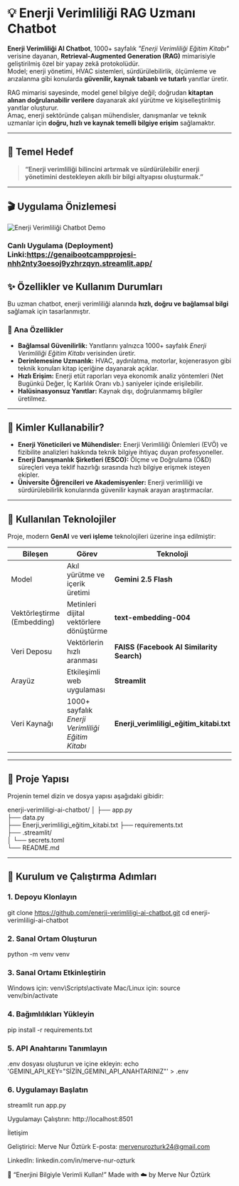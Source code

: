 # 💡 Enerji Verimliliği RAG Uzmanı Chatbot

**Enerji Verimliliği AI Chatbot**, 1000+ sayfalık *"Enerji Verimliliği Eğitim Kitabı"* verisine dayanan, **Retrieval-Augmented Generation (RAG)** mimarisiyle geliştirilmiş özel bir yapay zekâ protokolüdür.  
Model; enerji yönetimi, HVAC sistemleri, sürdürülebilirlik, ölçümleme ve arızalanma gibi konularda **güvenilir, kaynak tabanlı ve tutarlı** yanıtlar üretir.

RAG mimarisi sayesinde, model genel bilgiye değil; doğrudan **kitaptan alınan doğrulanabilir verilere** dayanarak akıl yürütme ve kişiselleştirilmiş yanıtlar oluşturur.  
Amaç, enerji sektöründe çalışan mühendisler, danışmanlar ve teknik uzmanlar için **doğru, hızlı ve kaynak temelli bilgiye erişim** sağlamaktır.

---

## 🎯 Temel Hedef

> **“Enerji verimliliği bilincini artırmak ve sürdürülebilir enerji yönetimini destekleyen akıllı bir bilgi altyapısı oluşturmak.”**

---
## 🎬 Uygulama Önizlemesi
![Enerji Verimliliği Chatbot Demo](demo.gif)
### Canlı Uygulama (Deployment) Linki:https://genaibootcampprojesi-nhh2nty3oesoj9yzhrzqyn.streamlit.app/

## ✨ Özellikler ve Kullanım Durumları

Bu uzman chatbot, enerji verimliliği alanında **hızlı, doğru ve bağlamsal bilgi** sağlamak için tasarlanmıştır.

### 🔹 Ana Özellikler

- **Bağlamsal Güvenilirlik:** Yanıtlarını yalnızca 1000+ sayfalık *Enerji Verimliliği Eğitim Kitabı* verisinden üretir.  
- **Derinlemesine Uzmanlık:** HVAC, aydınlatma, motorlar, kojenerasyon gibi teknik konuları kitap içeriğine dayanarak açıklar.  
- **Hızlı Erişim:** Enerji etüt raporları veya ekonomik analiz yöntemleri (Net Bugünkü Değer, İç Karlılık Oranı vb.) saniyeler içinde erişilebilir.  
- **Halüsinasyonsuz Yanıtlar:** Kaynak dışı, doğrulanmamış bilgiler üretilmez.

---

## 👥 Kimler Kullanabilir?

- **Enerji Yöneticileri ve Mühendisler:** Enerji Verimliliği Önlemleri (EVÖ) ve fizibilite analizleri hakkında teknik bilgiye ihtiyaç duyan profesyoneller.  
- **Enerji Danışmanlık Şirketleri (ESCO):** Ölçme ve Doğrulama (Ö&D) süreçleri veya teklif hazırlığı sırasında hızlı bilgiye erişmek isteyen ekipler.  
- **Üniversite Öğrencileri ve Akademisyenler:** Enerji verimliliği ve sürdürülebilirlik konularında güvenilir kaynak arayan araştırmacılar.

---

## 🚀 Kullanılan Teknolojiler

Proje, modern **GenAI** ve **veri işleme** teknolojileri üzerine inşa edilmiştir:

| Bileşen | Görev | Teknoloji |
|----------|--------|-----------|
| Model | Akıl yürütme ve içerik üretimi | **Gemini 2.5 Flash** |
| Vektörleştirme (Embedding) | Metinleri dijital vektörlere dönüştürme | **text-embedding-004** |
| Veri Deposu | Vektörlerin hızlı aranması | **FAISS (Facebook AI Similarity Search)** |
| Arayüz | Etkileşimli web uygulaması | **Streamlit** |
| Veri Kaynağı | 1000+ sayfalık *Enerji Verimliliği Eğitim Kitabı* | **Enerji_verimliligi_eğitim_kitabi.txt** |

---

## 📂 Proje Yapısı

Projenin temel dizin ve dosya yapısı aşağıdaki gibidir:


enerji-verimliligi-ai-chatbot/
│
├── app.py                         
├── data.py                        
├── Enerji_verimliligi_eğitim_kitabi.txt 
├── requirements.txt              
├── .streamlit/                   
│   └── secrets.toml              
└── README.md                      

---

## 🚀 Kurulum ve Çalıştırma Adımları

### 1. Depoyu Klonlayın
git clone https://github.com/enerji-verimliligi-ai-chatbot.git
cd enerji-verimliligi-ai-chatbot

### 2. Sanal Ortam Oluşturun
python -m venv venv

### 3. Sanal Ortamı Etkinleştirin
Windows için:
venv\Scripts\activate
Mac/Linux için:
source venv/bin/activate

### 4. Bağımlılıkları Yükleyin
pip install -r requirements.txt

### 5. API Anahtarını Tanımlayın
 .env dosyası oluşturun ve içine ekleyin:
echo 'GEMINI_API_KEY="SİZİN_GEMINI_API_ANAHTARINIZ"' > .env

### 6. Uygulamayı Başlatın
streamlit run app.py

 Uygulamayı Çalıştırın:
 http://localhost:8501



İletişim

Geliştirici: Merve Nur Öztürk
E-posta: mervenurozturk24@gmail.com

LinkedIn: linkedin.com/in/merve-nur-ozturk

💚 “Enerjini Bilgiyle Verimli Kullan!”
Made with ☁️ by Merve Nur Öztürk
